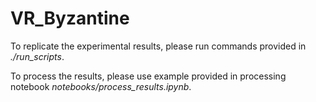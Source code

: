 # VR_Byzantine

To replicate the experimental results, please run commands provided in _./run_scripts_.

To process the results, please use example provided in processing notebook _notebooks/process_results.ipynb_.